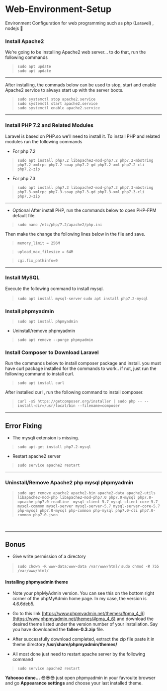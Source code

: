 # Web-Environment-Setup 
Environment Configuration for web programming such as php (Laravel)  , nodejs 🍺️

### Install Apache2
We’re going to be installing Apache2 web server… to do that, run the following commands 

> `sudo apt update` <br>
`sudo apt update`
---------
After installing, the commads below can be used to stop, start and enable Apache2 service to always start up with the server boots.

> `sudo systemctl stop apache2.service`  <br>
> `sudo systemctl start apache2.service` <br>
> `sudo systemctl enable apache2.service` <br>
-------

### Install PHP 7.2 and Related Modules
Laravel is based on PHP.so we’ll need to install it. To install PHP and related modules run the following commands 

* For php 7.2
> `sudo apt install php7.2 libapache2-mod-php7.2 php7.2-mbstring php7.2-xmlrpc php7.2-soap php7.2-gd php7.2-xml php7.2-cli php7.2-zip` 

* For php 7.3
> `sudo apt install php7.3 libapache2-mod-php7.3 php7.3-mbstring php7.3-xmlrpc php7.3-soap php7.3-gd php7.3-xml php7.3-cli php7.3-zip`
------
* Optional
After install PHP, run the commands below to open PHP-FPM default file.
>	`sudo nano /etc/php/7.2/apache2/php.ini`

Then make the change the following lines below in the file and save.

> `memory_limit = 256M`

>`upload_max_filesize = 64M`

> `cgi.fix_pathinfo=0`
 
------

### Install MySQL

Execute the following command to install mysql.

> `sudo apt install mysql-server`
> `sudo apt install php7.2-mysql`


### Install phpmyadmin 

> `sudo apt install phpmyadmin`

* Uninstall/remove phpmyadmin

> `sudo apt remove --purge phpmyadmin`






###  Install Composer to Download Laravel

Run the commands below to install composer package and install.
you must have curl package installed for the commands to work.. if not, just run the following command  to install curl.

>   `sudo apt install curl` 

 After installed curl , run the following command to install composer.
 
> `curl -sS https://getcomposer.org/installer | sudo php -- --install-dir=/usr/local/bin --filename=composer`

---
## Error Fixing 
* The mysqli extension is missing.

> `sudo apt-get install php7.2-mysql`


* Restart apache2 server 
> `sudo service apache2 restart`

---
### Uninstall/Remove Apache2 php mysql phpmyadmin

> `sudo apt remove apache2 apache2-bin apache2-data apache2-utils libapache2-mod-php libapache2-mod-php7.0 php7.0-mysql php7.0-opcache php7.0-readline  mysql-client-5.7 mysql-client-core-5.7 mysql-common mysql-server mysql-server-5.7 mysql-server-core-5.7 php-mysql php7.0-mysql php-common php-mysql php7.0-cli php7.0-common php7.0-json`

<br>

---
## Bonus 

* Give write permission of a directory 
> `sudo chown -R www-data:www-data /var/www/html/`
> `sudo chmod -R 755 /var/www/html/`

#### Installing phpmyadmin theme

 + Note your phpMyAdmin version. You can see this on the bottom right corner of the phpMyAdmin home page. In my case, the version is 4.6.6deb5.
 
 + Go to this link [https://www.phpmyadmin.net/themes/#pma_4_6](https://www.phpmyadmin.net/themes/#pma_4_6)  and download the desired theme listed under the version number of your installation. Say you have downloaded the **fallen-0.3.zip** file.
 
 + After successfully download completed, extract the zip file paste it in theme directory  **/usr/share/phpmyadmin/themes/**
 
 + All most done  just need to restart apache server by the following command 
 
 > `sudo service apache2 restart`
 
 **Yahoooo done...** 😎️😎️😎️ 
 just open phpmyadmin in your favrouite browser and go **Appearance settings** and choose your last installed theme. 

